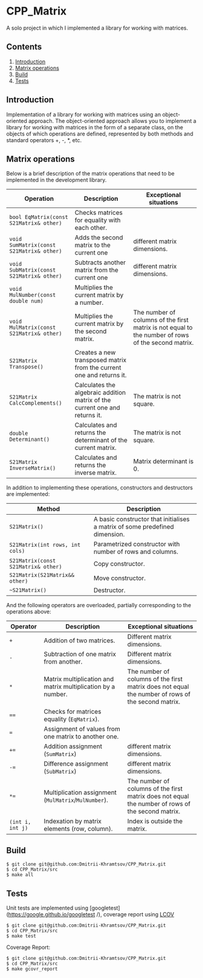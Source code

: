 # CPP_Matrix

A solo project in which I implemented a library for working with matrices.

## Contents

1. [Introduction](#introduction)
2. [Matrix operations](#matrix-operations)
3. [Build](#build)
4. [Tests](#tests)


## Introduction

Implementation of a library for working with matrices using an object-oriented approach. The object-oriented approach allows you to implement a library for working with matrices in the form of a separate class, on the objects of which operations are defined, represented by both methods and standard operators +, -, *, etc.


## Matrix operations

Below is a brief description of the matrix operations that need to be implemented in the development library.

| Operation | Description | Exceptional situations |
| ----------- | ----------- | ----------- |
| `bool EqMatrix(const S21Matrix& other)` | Checks matrices for equality with each other. |  |
| `void SumMatrix(const S21Matrix& other)` | Adds the second matrix to the current one | different matrix dimensions. |
| `void SubMatrix(const S21Matrix& other)` | Subtracts another matrix from the current one | different matrix dimensions. |
| `void MulNumber(const double num) ` | Multiplies the current matrix by a number. |  |
| `void MulMatrix(const S21Matrix& other)` | Multiplies the current matrix by the second matrix. | The number of columns of the first matrix is not equal to the number of rows of the second matrix. |
| `S21Matrix Transpose()` | Creates a new transposed matrix from the current one and returns it. |  |
| `S21Matrix CalcComplements()` | Calculates the algebraic addition matrix of the current one and returns it. | The matrix is not square. |
| `double Determinant()` | Calculates and returns the determinant of the current matrix. | The matrix is not square. |
| `S21Matrix InverseMatrix()` | Calculates and returns the inverse matrix. | Matrix determinant is 0. |

In addition to implementing these operations, constructors and destructors are implemented:

| Method | Description |
| ----------- | ----------- |
| `S21Matrix()` | A basic constructor that initialises a matrix of some predefined dimension. |  
| `S21Matrix(int rows, int cols) ` | Parametrized constructor with number of rows and columns. |
| `S21Matrix(const S21Matrix& other)` | Copy constructor. |
| `S21Matrix(S21Matrix&& other)` | Move constructor. |
| `~S21Matrix()` | Destructor. |

And the following operators are overloaded, partially corresponding to the operations above:

| Operator | Description | Exceptional situations |
| ----------- | ----------- | ----------- |
| `+`      | Addition of two matrices. | Different matrix dimensions. |
| `-`   | Subtraction of one matrix from another. | Different matrix dimensions. |
| `*`  | Matrix multiplication and matrix multiplication by a number. | The number of columns of the first matrix does not equal the number of rows of the second matrix. |
| `==`  | Checks for matrices equality (`EqMatrix`). | |
| `=`  | Assignment of values from one matrix to another one. | |
| `+=`  | Addition assignment (`SumMatrix`) | different matrix dimensions. |
| `-=`  | Difference assignment (`SubMatrix`) | different matrix dimensions. |
| `*=`  | Multiplication assignment (`MulMatrix`/`MulNumber`). | The number of columns of the first matrix does not equal the number of rows of the second matrix. |
| `(int i, int j)`  | Indexation by matrix elements (row, column). | Index is outside the matrix. |


## Build
```
$ git clone git@github.com:Dmitrii-Khramtsov/CPP_Matrix.git
$ cd CPP_Matrix/src
$ make all
```


## Tests
Unit tests are implemented using [googletest](https://google.github.io/googletest /), coverage report using [LCOV](https://github.com/linux-test-project/lcov )
```
$ git clone git@github.com:Dmitrii-Khramtsov/CPP_Matrix.git
$ cd CPP_Matrix/src
$ make test
```
Coverage Report:
```
$ git clone git@github.com:Dmitrii-Khramtsov/CPP_Matrix.git
$ cd CPP_Matrix/src
$ make gcovr_report
```
